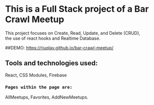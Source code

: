 # This is a Full Stack project of a Bar Crawl Meetup

This project focuses on Create, Read, Update, and Delete (CRUD), <br>
the use of react hooks and Realtime Database.

##DEMO: https://riuqlav.github.io/bar-crawl-meetup/

## Tools and technologies used:

React, CSS Modules, Firebase

### `Pages within the page are:`

AllMeetups, Favorites, AddNewMeetups.
